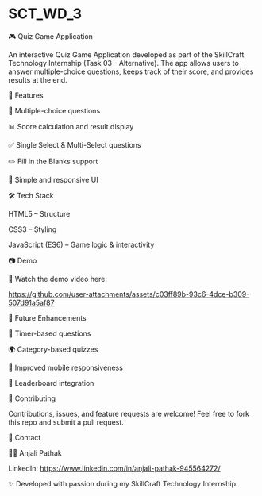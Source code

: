 # SCT_WD_3
🎮 Quiz Game Application

An interactive Quiz Game Application developed as part of the SkillCraft Technology Internship (Task 03 - Alternative).
The app allows users to answer multiple-choice questions, keeps track of their score, and provides results at the end.

🚀 Features

📌 Multiple-choice questions

📊 Score calculation and result display

✅ Single Select & Multi-Select questions

✏️ Fill in the Blanks support

🎨 Simple and responsive UI

🛠️ Tech Stack

HTML5 – Structure

CSS3 – Styling

JavaScript (ES6) – Game logic & interactivity

📷 Demo

🎥 Watch the demo video here:

https://github.com/user-attachments/assets/c03ff89b-93c6-4dce-b309-507d91a5af87


📌 Future Enhancements

🔔 Timer-based questions

🌍 Category-based quizzes

📱 Improved mobile responsiveness

🎯 Leaderboard integration

🤝 Contributing

Contributions, issues, and feature requests are welcome!
Feel free to fork this repo and submit a pull request.

📧 Contact

👩‍💻 Anjali Pathak



LinkedIn: https://www.linkedin.com/in/anjali-pathak-945564272/

✨ Developed with passion during my SkillCraft Technology Internship.
